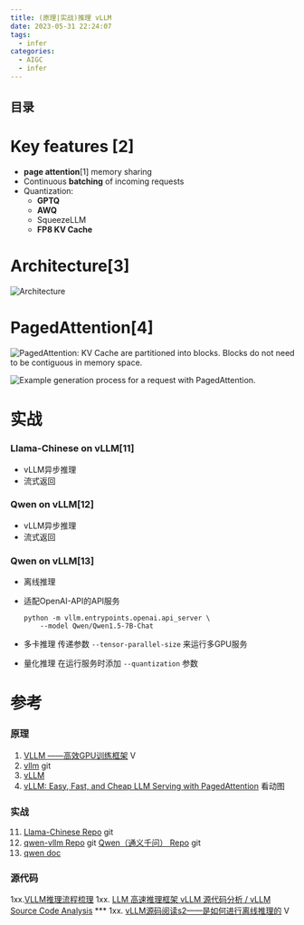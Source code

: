 ```yaml
---
title: (原理|实战)推理 vLLM
date: 2023-05-31 22:24:07
tags:
  - infer
categories: 
  - AIGC
  - infer 
---
```


<p></p>
<!-- more -->

## 目录
<!-- toc -->

# Key features [2]

+ **page attention**[1] 
   memory sharing
+  Continuous **batching** of incoming requests
+ Quantization: 
   - **GPTQ**
   - **AWQ**
   - SqueezeLLM
   - **FP8 KV Cache**

# Architecture[3]
![Architecture](https://cdn.prod.website-files.com/618399cd49d125734c8dec95/663e103a10d15c2ecfd84ac9_K3J79pEM-PAXQiK8DfT2YlotBhcZeLy-UFqhja4dFMDp4478X1tfCGnEgWDkNAMIOMXQvCVo_5EWsVspC07wSLaD4T3n_oqCf3i8mdFFcV1uDCbcmD0-thbwVdbcpTA41teD8ErJxi3jTIrXZsAjcm4.png)



# PagedAttention[4]
![PagedAttention: KV Cache are partitioned into blocks. Blocks do not need to be contiguous in memory space. ](https://blog.vllm.ai/assets/figures/annimation0.gif)

![Example generation process for a request with PagedAttention. ](https://blog.vllm.ai/assets/figures/annimation1.gif)


# 实战
### Llama-Chinese on vLLM[11]
+ vLLM异步推理
+ 流式返回

### Qwen on vLLM[12]
+ vLLM异步推理
+ 流式返回

### Qwen on vLLM[13]
+ 离线推理   

+ 适配OpenAI-API的API服务

  ```shell
  python -m vllm.entrypoints.openai.api_server \
      --model Qwen/Qwen1.5-7B-Chat
  ```

+ 多卡推理
  传递参数 `--tensor-parallel-size` 来运行多GPU服务
  
+ 量化推理
  在运行服务时添加 `--quantization` 参数


# 参考
### 原理
1. [VLLM ——高效GPU训练框架](https://www.bilibili.com/video/BV1cP41187wY/)  V
2. [vllm](https://github.com/vllm-project/vllm) git
3. [vLLM](https://www.hopsworks.ai/dictionary/vllm)
4. [vLLM: Easy, Fast, and Cheap LLM Serving with PagedAttention](https://blog.vllm.ai/2023/06/20/vllm.html)   看动图


### 实战
11. [Llama-Chinese Repo](https://github.com/LlamaFamily/Llama-Chinese/blob/main/inference-speed/GPU/vllm_example/api_server.py) git
12. [qwen-vllm Repo](https://github.com/owenliang/qwen-vllm/blob/master/vllm_server.py) git
    [Qwen（通义千问） Repo](https://github.com/QwenLM/Qwen/blob/main/README_CN.md#%E9%83%A8%E7%BD%B2)  git
13. [qwen doc](https://qwen.readthedocs.io/zh-cn/latest/deployment/vllm.html)
    
### 源代码
1xx.[VLLM推理流程梳理](https://blog.csdn.net/just_sort/article/details/132115735)
1xx. [LLM 高速推理框架 vLLM 源代码分析 / vLLM Source Code Analysis](https://zhuanlan.zhihu.com/p/641999400) *** 
1xx. [vLLM源码阅读s2——是如何进行离线推理的](https://www.bilibili.com/video/BV1qE42157Rn/) V
